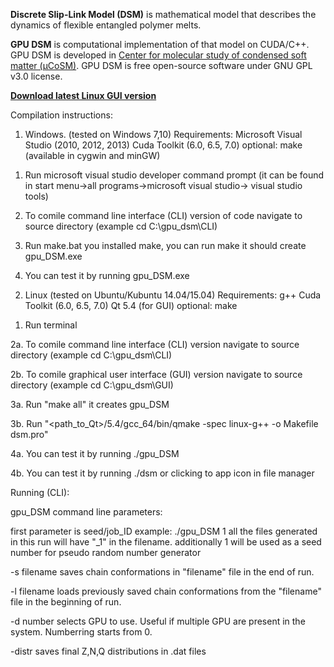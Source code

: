 **Discrete Slip-Link Model (DSM)** is mathematical model that describes the dynamics of flexible entangled polymer melts.

**GPU DSM** is computational implementation of that model on CUDA/C++. GPU DSM is developed in [Center for molecular study of condensed soft matter (μCoSM)](http://www.chbe.iit.edu/~schieber/index.html). GPU DSM is free open-source software under GNU GPL v3.0 license.

**[Download latest Linux GUI version](https://github.com/ktaletsk/gpu_dsm/releases)**

Compilation instructions:

1) Windows. (tested on Windows 7,10)
Requirements:
Microsoft Visual Studio (2010, 2012, 2013)
Cuda Toolkit (6.0, 6.5, 7.0)
optional: make (available in cygwin and minGW)

1. Run microsoft visual studio developer command prompt
(it can be found in start menu->all programs->microsoft visual studio-> visual studio tools)
    
2. To comile command line interface (CLI) version of code navigate to source directory 
(example cd C:\gpu_dsm\CLI)
    
3. Run make.bat
you installed make, you can run make
it should create gpu_DSM.exe 
    
4. You can test it by running gpu_DSM.exe
        
2) Linux (tested on Ubuntu/Kubuntu 14.04/15.04)
Requirements:
g++
Cuda Toolkit (6.0, 6.5, 7.0)
Qt 5.4 (for GUI)
optional: make
    
1. Run terminal
    
2a. To comile command line interface (CLI) version navigate to source directory
(example cd C:\gpu_dsm\CLI)
    
2b. To comile graphical user interface (GUI) version navigate to source directory
(example cd C:\gpu_dsm\GUI)

3a. Run "make all"
it creates gpu_DSM

3b. Run "<path_to_Qt>/5.4/gcc_64/bin/qmake -spec linux-g++ -o Makefile dsm.pro"
    
4a. You can test it by running ./gpu_DSM
    
4b. You can test it by running ./dsm or clicking to app icon in file manager

    
Running (CLI):
    
gpu_DSM command line parameters:

first parameter is seed/job_ID
example: 
./gpu_DSM 1
all the files generated in this run will have "_1" in the filename.
additionally 1 will be used as a seed number for pseudo random number generator

-s filename 
saves chain conformations in "filename" file in the end of run.

-l filename
loads previously saved chain conformations from the "filename" file in the beginning of run.

-d number
selects GPU to use. Useful if multiple GPU are present in the system. Numberring starts from 0.
    
-distr
saves final Z,N,Q distributions in .dat files
